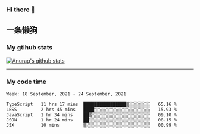 ### Hi there 👋

## 一条懒狗
<!--
**kiss-me-quickly/kiss-me-quickly** is a ✨ _special_ ✨ repository because its `README.md` (this file) appears on your GitHub profile.

Here are some ideas to get you started:

- 🔭 I’m currently working on ...
- 🌱 I’m currently learning ...
- 👯 I’m looking to collaborate on ...
- 🤔 I’m looking for help with ...
- 💬 Ask me about ...
- 📫 How to reach me: ...
- 😄 Pronouns: ...
- ⚡ Fun fact: ...
-->


### My gtihub stats

[![Anurag's github stats](https://github-readme-stats.vercel.app/api?username=kiss-me-quickly)](https://github.com/anuraghazra/github-readme-stats)

***

### My code time

<!--START_SECTION:waka-->
```text
Week: 18 September, 2021 - 24 September, 2021

TypeScript   11 hrs 17 mins  ████████████████▒░░░░░░░░   65.16 % 
LESS         2 hrs 45 mins   ████░░░░░░░░░░░░░░░░░░░░░   15.93 % 
JavaScript   1 hr 34 mins    ██▒░░░░░░░░░░░░░░░░░░░░░░   09.10 % 
JSON         1 hr 24 mins    ██░░░░░░░░░░░░░░░░░░░░░░░   08.15 % 
JSX          10 mins         ▒░░░░░░░░░░░░░░░░░░░░░░░░   00.99 % 
```
<!--END_SECTION:waka-->
